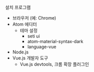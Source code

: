 설치 프로그램
- 브라우저 (예: Chrome)
- Atom 에디터
   - 테마 설정
      - seti ui
      - atom-material-syntax-dark
      - language-vue
- Node.js
- Vue.js 개발자 도구
   - Vue.js devtools, 크롬 확장 플러그인 


